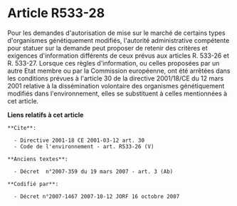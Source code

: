 # Article R533-28

Pour les demandes d'autorisation de mise sur le marché de certains types d'organismes génétiquement modifiés, l'autorité
administrative compétente pour statuer sur la demande peut proposer de retenir des critères et exigences d'information
différents de ceux prévus aux articles R. 533-26 et R. 533-27. Lorsque ces règles d'information, ou celles proposées par un
autre Etat membre ou par la Commission européenne, ont été arrêtées dans les conditions prévues à l'article 30 de la
directive 2001/18/CE du 12 mars 2001 relative à la dissémination volontaire des organismes génétiquement modifiés dans
l'environnement, elles se substituent à celles mentionnées à cet article.

**Liens relatifs à cet article**

	**Cite**:

	  - Directive 2001-18 CE 2001-03-12 art. 30
	  - Code de l'environnement - art. R533-26 (V)

	**Anciens textes**:

	  - Décret  n°2007-359 du 19 mars 2007 - art. 3 (Ab)

	**Codifié par**:

	  - Décret n°2007-1467 2007-10-12 JORF 16 octobre 2007
